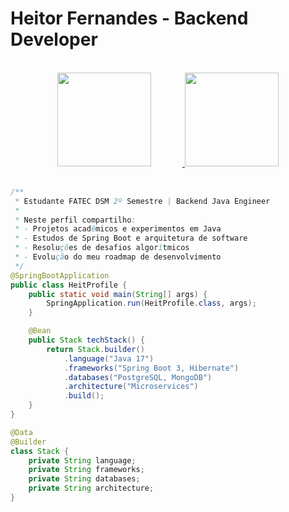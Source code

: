 # Heitor Fernandes - Backend Developer
<br>
 <div align="center">
<a href="https://github.com/HeitFernandes">
<img loading="lazy" height="150em" style="margin-right: 50px;" src="https://github-readme-stats.vercel.app/api/top-langs/?username=HeitFernandes&layout=compact&langs_count=7&theme=dracula"/>
<img loading="lazy" height="150em" src="https://github-readme-stats.vercel.app/api?username=HeitFernandes&show_icons=true&theme=dracula&include_all_commits=true&count_private=true"/>
</a>
</div>
<br>

```java
/**
 * Estudante FATEC DSM 2º Semestre | Backend Java Engineer
 * 
 * Neste perfil compartilho:
 * - Projetos acadêmicos e experimentos em Java
 * - Estudos de Spring Boot e arquitetura de software
 * - Resoluções de desafios algorítmicos
 * - Evolução do meu roadmap de desenvolvimento
 */
@SpringBootApplication
public class HeitProfile {
    public static void main(String[] args) {
        SpringApplication.run(HeitProfile.class, args);
    }

    @Bean
    public Stack techStack() {
        return Stack.builder()
            .language("Java 17")
            .frameworks("Spring Boot 3, Hibernate")
            .databases("PostgreSQL, MongoDB")
            .architecture("Microservices")
            .build();
    }
}

@Data
@Builder
class Stack {
    private String language;
    private String frameworks;
    private String databases;
    private String architecture;
}

